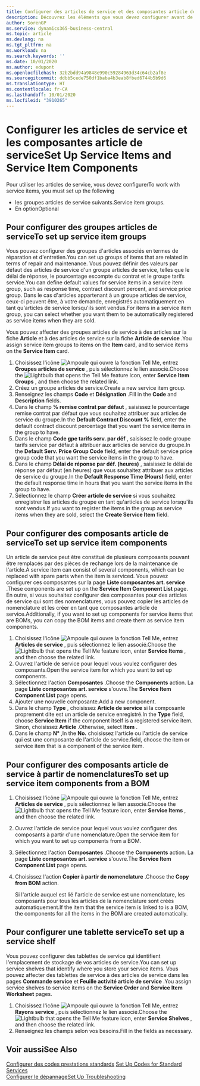 ```yaml
---
title: Configurer des articles de service et des composantes article de service | Microsoft Docs
description: Découvrez les éléments que vous devez configurer avant de pouvoir utiliser des articles de service, notamment les valeurs par défaut telles que le délai de réponse, le pourcentage escompte de paiement contrat et le groupe tarifs service.
author: SorenGP
ms.service: dynamics365-business-central
ms.topic: article
ms.devlang: na
ms.tgt_pltfrm: na
ms.workload: na
ms.search.keywords: ''
ms.date: 10/01/2020
ms.author: edupont
ms.openlocfilehash: 32b2bdd94a9848e990c59284963d34c64cb2af8e
ms.sourcegitcommit: ddbb5cede750df1baba4b3eab8fbed6744b5b9d6
ms.translationtype: HT
ms.contentlocale: fr-CA
ms.lasthandoff: 10/01/2020
ms.locfileid: "3910265"
---
```

# <a name="set-up-service-items-and-service-item-components"></a><span data-ttu-id="cff10-103">Configurer les articles de service et les composantes article de service</span><span class="sxs-lookup"><span data-stu-id="cff10-103">Set Up Service Items and Service Item Components</span></span>
<span data-ttu-id="cff10-104">Pour utiliser les articles de service, vous devez configurer</span><span class="sxs-lookup"><span data-stu-id="cff10-104">To work with service items, you must set up the following</span></span>

* <span data-ttu-id="cff10-105">les groupes articles de service suivants.</span><span class="sxs-lookup"><span data-stu-id="cff10-105">Service item groups.</span></span>
* <span data-ttu-id="cff10-106">En option</span><span class="sxs-lookup"><span data-stu-id="cff10-106">Optional</span></span>

## <a name="to-set-up-service-item-groups"></a><span data-ttu-id="cff10-107">Pour configurer des groupes articles de service</span><span class="sxs-lookup"><span data-stu-id="cff10-107">To set up service item groups</span></span>
<span data-ttu-id="cff10-108">Vous pouvez configurer des groupes d'articles associés en termes de réparation et d'entretien.</span><span class="sxs-lookup"><span data-stu-id="cff10-108">You can set up groups of items that are related in terms of repair and maintenance.</span></span> <span data-ttu-id="cff10-109">Vous pouvez définir des valeurs par défaut des articles de service d'un groupe articles de service, telles que le délai de réponse, le pourcentage escompte du contrat et le groupe tarifs service.</span><span class="sxs-lookup"><span data-stu-id="cff10-109">You can define default values for service items in a service item group, such as response time, contract discount percent, and service price group.</span></span> <span data-ttu-id="cff10-110">Dans le cas d'articles appartenant à un groupe articles de service, ceux-ci peuvent être, à votre demande, enregistrés automatiquement en tant qu'articles de service lorsqu'ils sont vendus.</span><span class="sxs-lookup"><span data-stu-id="cff10-110">For items in a service item group, you can select whether you want them to be automatically registered as service items when they are sold.</span></span>  

<span data-ttu-id="cff10-111">Vous pouvez affecter des groupes articles de service à des articles sur la fiche **Article** et à des articles de service sur la fiche **Article de service** .</span><span class="sxs-lookup"><span data-stu-id="cff10-111">You assign service item groups to items on the **Item** card, and to service items on the **Service Item** card.</span></span>  

1. <span data-ttu-id="cff10-112">Choisissez l'icône ![Ampoule qui ouvre la fonction Tell Me](media/ui-search/search_small.png "Dites-moi ce que vous voulez faire"), entrez **Groupes articles de service** , puis sélectionnez le lien associé.</span><span class="sxs-lookup"><span data-stu-id="cff10-112">Choose the ![Lightbulb that opens the Tell Me feature](media/ui-search/search_small.png "Tell me what you want to do") icon, enter **Service Item Groups** , and then choose the related link.</span></span>  
2. <span data-ttu-id="cff10-113">Créez un groupe articles de service.</span><span class="sxs-lookup"><span data-stu-id="cff10-113">Create a new service item group.</span></span>  
3. <span data-ttu-id="cff10-114">Renseignez les champs **Code** et **Désignation** .</span><span class="sxs-lookup"><span data-stu-id="cff10-114">Fill in the **Code** and **Description** fields.</span></span>  
4. <span data-ttu-id="cff10-115">Dans le champ **% remise contrat par défaut** , saisissez le pourcentage remise contrat par défaut que vous souhaitez attribuer aux articles de service du groupe.</span><span class="sxs-lookup"><span data-stu-id="cff10-115">In the **Default Contract Discount %** field, enter the default contract discount percentage that you want the service items in the group to have.</span></span>  
5. <span data-ttu-id="cff10-116">Dans le champ **Code gpe tarifs serv. par déf** , saisissez le code groupe tarifs service par défaut à attribuer aux articles de service du groupe.</span><span class="sxs-lookup"><span data-stu-id="cff10-116">In the **Default Serv. Price Group Code** field, enter the default service price group code that you want the service items in the group to have.</span></span>  
6. <span data-ttu-id="cff10-117">Dans le champ **Délai de réponse par déf. (heures)** , saisissez le délai de réponse par défaut (en heures) que vous souhaitez attribuer aux articles de service du groupe.</span><span class="sxs-lookup"><span data-stu-id="cff10-117">In the **Default Response Time (Hours)** field, enter the default response time in hours that you want the service items in the group to have.</span></span>  
7. <span data-ttu-id="cff10-118">Sélectionnez le champ **Créer article de service** si vous souhaitez enregistrer les articles du groupe en tant qu'articles de service lorsqu'ils sont vendus.</span><span class="sxs-lookup"><span data-stu-id="cff10-118">If you want to register the items in the group as service items when they are sold, select the **Create Service Item** field.</span></span>  

## <a name="to-set-up-service-item-components"></a><span data-ttu-id="cff10-119">Pour configurer des composants article de service</span><span class="sxs-lookup"><span data-stu-id="cff10-119">To set up service item components</span></span>
<span data-ttu-id="cff10-120">Un article de service peut être constitué de plusieurs composants pouvant être remplacés par des pièces de rechange lors de la maintenance de l'article.</span><span class="sxs-lookup"><span data-stu-id="cff10-120">A service item can consist of several components, which can be replaced with spare parts when the item is serviced.</span></span> <span data-ttu-id="cff10-121">Vous pouvez configurer ces composantes sur la page **Liste composantes art. service** .</span><span class="sxs-lookup"><span data-stu-id="cff10-121">These components are set up on the **Service Item Component List** page.</span></span> <span data-ttu-id="cff10-122">En outre, si vous souhaitez configurer des composantes pour des articles de service qui sont des nomenclatures, vous pouvez copier les articles de nomenclature et les créer en tant que composantes article de service.</span><span class="sxs-lookup"><span data-stu-id="cff10-122">Additionally, if you want to set up components for service items that are BOMs, you can copy the BOM items and create them as service item components.</span></span>

1. <span data-ttu-id="cff10-123">Choisissez l'icône ![Ampoule qui ouvre la fonction Tell Me](media/ui-search/search_small.png "Dites-moi ce que vous voulez faire"), entrez **Articles de service** , puis sélectionnez le lien associé.</span><span class="sxs-lookup"><span data-stu-id="cff10-123">Choose the ![Lightbulb that opens the Tell Me feature](media/ui-search/search_small.png "Tell me what you want to do") icon, enter **Service Items** , and then choose the related link.</span></span>
2. <span data-ttu-id="cff10-124">Ouvrez l'article de service pour lequel vous voulez configurer des composants.</span><span class="sxs-lookup"><span data-stu-id="cff10-124">Open the service item for which you want to set up components.</span></span>  
3. <span data-ttu-id="cff10-125">Sélectionnez l'action **Composantes** .</span><span class="sxs-lookup"><span data-stu-id="cff10-125">Choose the **Components** action.</span></span> <span data-ttu-id="cff10-126">La page **Liste composantes art. service** s'ouvre.</span><span class="sxs-lookup"><span data-stu-id="cff10-126">The **Service Item Component List** page opens.</span></span>  
4. <span data-ttu-id="cff10-127">Ajouter une nouvelle composante.</span><span class="sxs-lookup"><span data-stu-id="cff10-127">Add a new component.</span></span>  
5. <span data-ttu-id="cff10-128">Dans le champ **Type** , choisissez **Article de service** si la composante proprement dite est un article de service enregistré.</span><span class="sxs-lookup"><span data-stu-id="cff10-128">In the **Type** field, choose **Service Item** if the component itself is a registered service item.</span></span> <span data-ttu-id="cff10-129">Sinon, choisissez **Article** .</span><span class="sxs-lookup"><span data-stu-id="cff10-129">Otherwise, select **Item** .</span></span>  
6. <span data-ttu-id="cff10-130">Dans le champ **N°** ,</span><span class="sxs-lookup"><span data-stu-id="cff10-130">In the **No.**</span></span> <span data-ttu-id="cff10-131">choisissez l'article ou l'article de service qui est une composante de l'article de service.</span><span class="sxs-lookup"><span data-stu-id="cff10-131">field, choose the item or service item that is a component of the service item.</span></span>  

## <a name="to-set-up-service-item-components-from-a-bom"></a><span data-ttu-id="cff10-132">Pour configurer des composants article de service à partir de nomenclatures</span><span class="sxs-lookup"><span data-stu-id="cff10-132">To set up service item components from a BOM</span></span>
1.  <span data-ttu-id="cff10-133">Choisissez l'icône ![Ampoule qui ouvre la fonction Tell Me](media/ui-search/search_small.png "Dites-moi ce que vous voulez faire"), entrez **Articles de service** , puis sélectionnez le lien associé.</span><span class="sxs-lookup"><span data-stu-id="cff10-133">Choose the ![Lightbulb that opens the Tell Me feature](media/ui-search/search_small.png "Tell me what you want to do") icon, enter **Service Items** , and then choose the related link.</span></span>  
2. <span data-ttu-id="cff10-134">Ouvrez l'article de service pour lequel vous voulez configurer des composants à partir d'une nomenclature.</span><span class="sxs-lookup"><span data-stu-id="cff10-134">Open the service item for which you want to set up components from a BOM.</span></span>  
3. <span data-ttu-id="cff10-135">Sélectionnez l'action **Composantes** .</span><span class="sxs-lookup"><span data-stu-id="cff10-135">Choose the **Components** action.</span></span> <span data-ttu-id="cff10-136">La page **Liste composantes art. service** s'ouvre.</span><span class="sxs-lookup"><span data-stu-id="cff10-136">The **Service Item Component List** page opens.</span></span>  
4. <span data-ttu-id="cff10-137">Choisissez l'action **Copier à partir de nomenclature** .</span><span class="sxs-lookup"><span data-stu-id="cff10-137">Choose the **Copy from BOM** action.</span></span>  

    <span data-ttu-id="cff10-138">Si l'article auquel est lié l'article de service est une nomenclature, les composants pour tous les articles de la nomenclature sont créés automatiquement.</span><span class="sxs-lookup"><span data-stu-id="cff10-138">If the item that the service item is linked to is a BOM, the components for all the items in the BOM are created automatically.</span></span>  

## <a name="to-set-up-a-service-shelf"></a><span data-ttu-id="cff10-139">Pour configurer une tablette service</span><span class="sxs-lookup"><span data-stu-id="cff10-139">To set up a service shelf</span></span>
<span data-ttu-id="cff10-140">Vous pouvez configurer des tablettes de service qui identifient l'emplacement de stockage de vos articles de service.</span><span class="sxs-lookup"><span data-stu-id="cff10-140">You can set up service shelves that identify where you store your service items.</span></span> <span data-ttu-id="cff10-141">Vous pouvez affecter des tablettes de service à des articles de service dans les pages **Commande service** et **Feuille activité article de service** .</span><span class="sxs-lookup"><span data-stu-id="cff10-141">You assign service shelves to service items on the **Service Order** and **Service Item Worksheet** pages.</span></span>  

1. <span data-ttu-id="cff10-142">Choisissez l'icône ![Ampoule qui ouvre la fonction Tell Me](media/ui-search/search_small.png "Dites-moi ce que vous voulez faire"), entrez **Rayons service** , puis sélectionnez le lien associé.</span><span class="sxs-lookup"><span data-stu-id="cff10-142">Choose the ![Lightbulb that opens the Tell Me feature](media/ui-search/search_small.png "Tell me what you want to do") icon, enter **Service Shelves** , and then choose the related link.</span></span>
2. <span data-ttu-id="cff10-143">Renseignez les champs selon vos besoins.</span><span class="sxs-lookup"><span data-stu-id="cff10-143">Fill in the fields as necessary.</span></span>

## <a name="see-also"></a><span data-ttu-id="cff10-144">Voir aussi</span><span class="sxs-lookup"><span data-stu-id="cff10-144">See Also</span></span>
<span data-ttu-id="cff10-145">[Configurer des codes prestations standards](service-how-setup-service-coding.md) </span><span class="sxs-lookup"><span data-stu-id="cff10-145">[Set Up Codes for Standard Services](service-how-setup-service-coding.md) </span></span>  
[<span data-ttu-id="cff10-146">Configurer le dépannage</span><span class="sxs-lookup"><span data-stu-id="cff10-146">Set Up Troubleshooting</span></span>](service-how-setup-troubleshooting.md)
